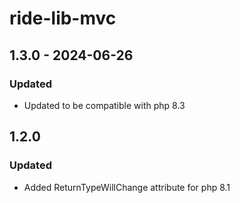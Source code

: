 # ride-lib-mvc

## 1.3.0 - 2024-06-26
### Updated
- Updated to be compatible with php 8.3
## 1.2.0
### Updated
- Added ReturnTypeWillChange attribute for php 8.1